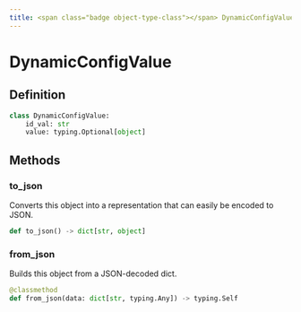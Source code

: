 ```yaml
---
title: <span class="badge object-type-class"></span> DynamicConfigValue
---
```

# <span class="badge object-type-class"></span> DynamicConfigValue

## Definition

```python
class DynamicConfigValue:
    id_val: str
    value: typing.Optional[object]
```
## Methods

### <span class="badge object-method"></span> to_json

Converts this object into a representation that can easily be encoded to JSON.

```python
def to_json() -> dict[str, object]
```

### <span class="badge object-method"></span> from_json

Builds this object from a JSON-decoded dict.

```python
@classmethod
def from_json(data: dict[str, typing.Any]) -> typing.Self
```

